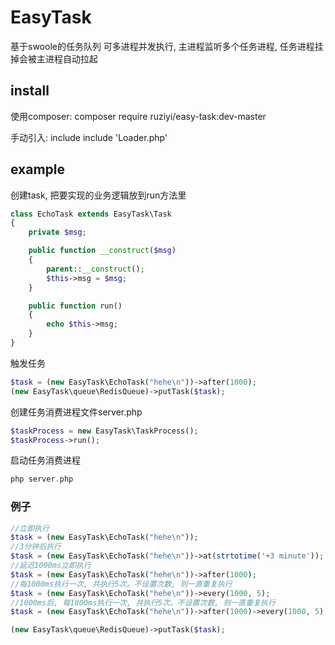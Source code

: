 # EasyTask
基于swoole的任务队列
可多进程并发执行, 主进程监听多个任务进程, 任务进程挂掉会被主进程自动拉起
## install
使用composer: composer require ruziyi/easy-task:dev-master

手动引入: include include 'Loader.php'
## example
创建task, 把要实现的业务逻辑放到run方法里
```php
class EchoTask extends EasyTask\Task
{
    private $msg;

    public function __construct($msg)
    {
        parent::__construct();
        $this->msg = $msg;
    }

    public function run()
    {
        echo $this->msg;
    }
}
```
触发任务
```php
$task = (new EasyTask\EchoTask("hehe\n"))->after(1000);
(new EasyTask\queue\RedisQueue)->putTask($task);
```
创建任务消费进程文件server.php
```php
$taskProcess = new EasyTask\TaskProcess();
$taskProcess->run();
```

启动任务消费进程
```php
php server.php
```
### 例子
```php
//立即执行
$task = (new EasyTask\EchoTask("hehe\n"));
//3分钟后执行
$task = (new EasyTask\EchoTask("hehe\n"))->at(strtotime('+3 minute'));
//延迟1000ms立即执行
$task = (new EasyTask\EchoTask("hehe\n"))->after(1000);
//每1000ms执行一次, 共执行5次。不设置次数, 则一直重复执行
$task = (new EasyTask\EchoTask("hehe\n"))->every(1000, 5);
//1000ms后, 每1000ms执行一次, 共执行5次。不设置次数, 则一直重复执行
$task = (new EasyTask\EchoTask("hehe\n"))->after(1000)->every(1000, 5);

(new EasyTask\queue\RedisQueue)->putTask($task);
```